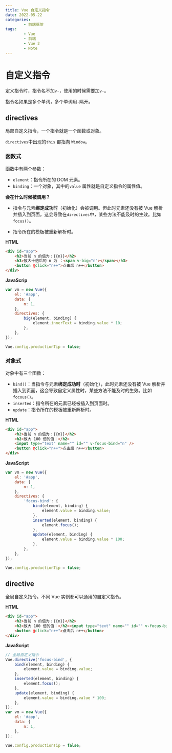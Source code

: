 ```yaml
---
title: Vue 自定义指令
date: 2022-05-22
categories:
        - 前端框架
tags:
        - Vue
        - 前端
        - Vue 2
        - Note
---
```


# 自定义指令

定义指令时，指令名不加`v-`，使用的时候需要加`v-`。

指令名如果是多个单词，多个单词用`-`隔开。

## directives

局部自定义指令，一个指令就是一个函数或对象。

`directives`中出现的`this` 都指向 `Window`。

### 函数式

函数中有两个参数：

- `element`：指令所在的 DOM 元素。
- `binding`：一个对象，其中的`value` 属性就是自定义指令的属性值。

**会在什么时候被调用？**

- 指令与元素**绑定成功时**（初始化）会被调用。但此时元素还没有被 Vue 解析并插入到页面，这会导致在`directives`中，某些方法不能及时的生效。比如`focus()`。

- 指令所在的模板被重新解析时。

**HTML**

```html
<div id="app">
	<h2>当前 n 的值为：{{n}}</h2>
	<h3>放大十倍后的 n 为 ：<span v-big="n"></span></h3>
	<button @click="n++">点击后 n++</button>
</div>
```

**JavaScrip**

```js
var vm = new Vue({
	el: '#app',
	data: {
		n: 1,
	},
	directives: {
		big(element, binding) {
			element.innerText = binding.value * 10;
		},
	},
});

Vue.config.productionTip = false;
```

### 对象式

对象中有三个函数：

- `bind()`：当指令与元素**绑定成功时**（初始化），此时元素还没有被 Vue 解析并插入到页面，这会导致自定义属性时，某些方法不能及时的生效。比如`focous()`。
- `inserted`：指令所在的元素已经被插入到页面时。
- `update`：指令所在的模板被重新解析时。

**HTML**

```html
<div id="app">
	<h2>当前 n 的值为：{{n}}</h2>
	<h2>放大 100 倍的值：</h2>
	<input type="text" name="" id="" v-focus-bind="n" />
	<button @click="n++">点击后 n++</button>
</div>
```

**JavaScript**

```JavaScript
var vm = new Vue({
	el: '#app',
	data: {
		n: 1,
	},
	directives: {
		'focus-bind': {
			bind(element, binding) {
				element.value = binding.value;
			},
			inserted(element, binding) {
				element.focus();
			},
			update(element, binding) {
				element.value = binding.value * 100;
			},
		},
	},
});

Vue.config.productionTip = false;

```

## directive

全局自定义指令。不同 Vue 实例都可以通用的自定义指令。

**HTML**

```HTML
<div id="app">
    <h2>当前 n 的值为：{{n}}</h2>
    <h2>放大 100 倍的值：</h2><input type="text" name="" id="" v-focus-bind="n">
    <button @click="n++">点击后 n++</button>
</div>
```

**JavaScript**

```js
// 全局自定义指令
Vue.directive('focus-bind', {
	bind(element, binding) {
		element.value = binding.value;
	},
	inserted(element, binding) {
		element.focus();
	},
	update(element, binding) {
		element.value = binding.value * 100;
	},
});
var vm = new Vue({
	el: '#app',
	data: {
		n: 1,
	},
});

Vue.config.productionTip = false;
```
